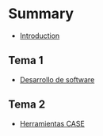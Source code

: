 # Summary

* [Introduction](README.md)

## Tema 1

* [Desarrollo de software](md/desarrollo-de-software.md)

## Tema 2

* [Herramientas CASE](md/herramientas-case.md)

